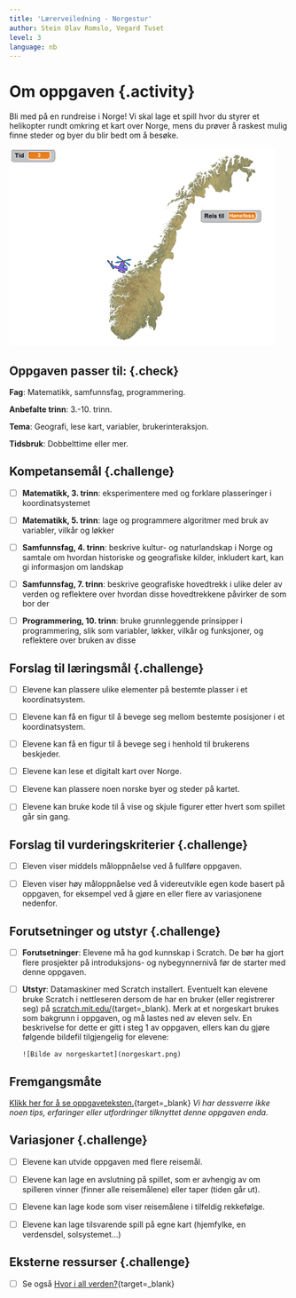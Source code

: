 ```yaml
---
title: 'Lærerveiledning - Norgestur'
author: Stein Olav Romslo, Vegard Tuset
level: 3
language: nb
---
```



# Om oppgaven {.activity}

Bli med på en rundreise i Norge! Vi skal lage et spill hvor du styrer et
helikopter rundt omkring et kart over Norge, mens du prøver å raskest mulig
finne steder og byer du blir bedt om å besøke.

![Illustrasjon av et Norgestur spill](norgestur.png)

## Oppgaven passer til: {.check}

 __Fag__: Matematikk, samfunnsfag, programmering.

__Anbefalte trinn__: 3.-10. trinn.

__Tema__: Geografi, lese kart, variabler, brukerinteraksjon.

__Tidsbruk__: Dobbelttime eller mer.

## Kompetansemål {.challenge}

- [ ] __Matematikk, 3. trinn__: eksperimentere med og forklare plasseringer i
      koordinatsystemet

- [ ] __Matematikk, 5. trinn__: lage og programmere algoritmer med bruk av
      variabler, vilkår og løkker

- [ ] __Samfunnsfag, 4. trinn__: beskrive kultur- og naturlandskap i Norge og
      samtale om hvordan historiske og geografiske kilder, inkludert kart, kan
      gi informasjon om landskap

- [ ] __Samfunnsfag, 7. trinn__: beskrive geografiske hovedtrekk i ulike deler
      av verden og reflektere over hvordan disse hovedtrekkene påvirker de som
      bor der

- [ ] __Programmering, 10. trinn__: bruke grunnleggende prinsipper i
      programmering, slik som variabler, løkker, vilkår og funksjoner, og
      reflektere over bruken av disse

## Forslag til læringsmål {.challenge}

- [ ] Elevene kan plassere ulike elementer på bestemte plasser i et
      koordinatsystem.

- [ ] Elevene kan få en figur til å bevege seg mellom bestemte posisjoner i et
      koordinatsystem.

- [ ] Elevene kan få en figur til å bevege seg i henhold til brukerens
      beskjeder.

- [ ] Elevene kan lese et digitalt kart over Norge.

- [ ] Elevene kan plassere noen norske byer og steder på kartet.

- [ ] Elevene kan bruke kode til å vise og skjule figurer etter hvert som
      spillet går sin gang.

## Forslag til vurderingskriterier {.challenge}

- [ ] Eleven viser middels måloppnåelse ved å fullføre oppgaven.

- [ ] Eleven viser høy måloppnåelse ved å videreutvikle egen kode basert på
      oppgaven, for eksempel ved å gjøre en eller flere av variasjonene
      nedenfor.

## Forutsetninger og utstyr {.challenge}

- [ ] __Forutsetninger__: Elevene må ha god kunnskap i Scratch. De bør ha gjort
      flere prosjekter på introduksjons- og nybegynnernivå før de starter med
      denne oppgaven.

- [ ] __Utstyr__: Datamaskiner med Scratch installert. Eventuelt kan elevene
      bruke Scratch i nettleseren dersom de har en bruker (eller registrerer
      seg) på [scratch.mit.edu/](http://scratch.mit.edu/){target=_blank}. Merk
      at et norgeskart brukes som bakgrunn i oppgaven, og må lastes ned av
      eleven selv. En beskrivelse for dette er gitt i steg 1 av oppgaven, ellers
      kan du gjøre følgende bildefil tilgjengelig for elevene:

      ![Bilde av norgeskartet](norgeskart.png)

## Fremgangsmåte

[Klikk her for å se oppgaveteksten.](../norgestur/norgestur.html){target=_blank}
_Vi har dessverre ikke noen tips, erfaringer eller utfordringer tilknyttet denne
oppgaven enda._

## Variasjoner {.challenge}

- [ ] Elevene kan utvide oppgaven med flere reisemål.

- [ ] Elevene kan lage en avslutning på spillet, som er avhengig av om spilleren
      vinner (finner alle reisemålene) eller taper (tiden går ut).

- [ ] Elevene kan lage kode som viser reisemålene i tilfeldig rekkefølge.

- [ ] Elevene kan lage tilsvarende spill på egne kart (hjemfylke, en verdensdel,
      solsystemet...)

## Eksterne ressurser {.challenge}

- [ ] Se også [Hvor i all
      verden?](../hvor_i_all_verden_del1/hvor_i_all_verden_del1.html){target=_blank}
